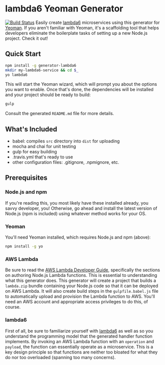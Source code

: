 # lambda6 Yeoman Generator
[![Build Status](https://travis-ci.org/nombers/lambda6.svg)](https://travis-ci.org/nombers/generator-lambda6)
Easily create [lambda6](https://github.com/nombers/lambda6) microservices using this generator for [Yeoman](https://github.com/yeoman/yeoman). If you aren't familiar with Yeoman, it's a scaffolding tool that helps developers eliminate the boilerplate tasks of setting up a new Node.js project. Check it out!

## Quick Start
```bash
npm install -g generator-lambda6
mkdir my-lambda6-service && cd $_
yo lambda6
```

This will start the Yeoman wizard, which will prompt you about the options you want to enable. Once that's done, the dependencies will be installed and your project should be ready to build:
```bash
gulp
```

Consult the generated `README.md` file for more details.

## What's Included
* babel: compiles `src` directory into `dist` for uploading
* mocha and chai for unit testing
* gulp for easy building
* .travis.yml that's ready to use
* other configuration files: .gitignore, .npmignore, etc.

## Prerequisites
### Node.js and npm
If you're reading this, you most likely have these installed already, you savvy developer, you! Otherwise, go ahead and install the latest version of Node.js (npm is included) using whatever method works for your OS.
### Yeoman
You'll need Yeoman installed, which requires Node.js and npm (above):
```bash
npm install -g yo
```
### AWS Lambda
Be sure to read the  [AWS Lambda Developer Guide](http://docs.aws.amazon.com/lambda/latest/dg/welcome.html), specifically the sections on authoring Node.js Lambda functions. This is essential to understanding what this generator does. This generator will create a project that builds a `lambda.zip` bundle containing your Node.js code so that it can be deployed on AWS Lambda. It will also create build steps in the `gulpfile.babel.js` file to automatically upload and provision the Lambda function to AWS. You'll need an AWS account and appropriate access privileges to do this, of course.
### lambda6
First of all, be sure to familiarize yourself with [lambda6](https://github.com/nombers/lambda6) as well as so you understand the programming model that the generated handler function implements. By invoking an AWS Lambda function with an `operation` and `payload`, the function can essentially operate as a microservice. This is a key design principle so that functions are neither too bloated for what they do nor too overloaded (spanning too many concerns).
